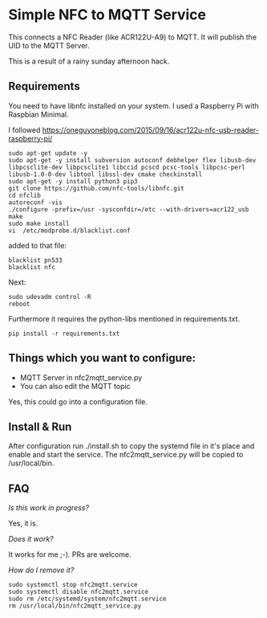 # Simple NFC to MQTT Service

This connects a NFC Reader (like ACR122U-A9) to MQTT. It will publish the UID to the MQTT Server.

This is a result of a rainy sunday afternoon hack. 

## Requirements

You need to have libnfc installed on your system. I used a Raspberry Pi with Raspbian Minimal.

I followed https://oneguyoneblog.com/2015/09/16/acr122u-nfc-usb-reader-raspberry-pi/

```shell script
sudo apt-get update -y
sudo apt-get -y install subversion autoconf debhelper flex libusb-dev libpcsclite-dev libpcsclite1 libccid pcscd pcsc-tools libpcsc-perl libusb-1.0-0-dev libtool libssl-dev cmake checkinstall
sudo apt-get -y install python3 pip3
git clone https://github.com/nfc-tools/libnfc.git
cd nfclib
autoreconf -vis
./configure -prefix=/usr -sysconfdir=/etc --with-drivers=acr122_usb
make
sudo make install
vi  /etc/modprobe.d/blacklist.conf
```
added to that file:
```shell script
blacklist pn533
blacklist nfc
```

Next:

```shell script
sudo udevadm control -R
reboot
```

Furthermore it requires the python-libs mentioned in requirements.txt.

```shell script
pip install -r requirements.txt
```
## Things which you want to configure:

- MQTT Server in nfc2mqtt_service.py
- You can also edit the MQTT topic 

Yes, this could go into a configuration file.

## Install & Run

After configuration run ./install.sh to copy the systemd file in it's place and enable and start the service.
The nfc2mqtt_service.py will be copied to /usr/local/bin.

## FAQ

*Is this work in progress?*

Yes, it is.

*Does it work?*

It works for me ;-). PRs are welcome.

*How do I remove it?*

```shell script
sudo systemctl stop nfc2mqtt.service
sudo systemctl disable nfc2mqtt.service
sudo rm /etc/systemd/system/nfc2mqtt.service
rm /usr/local/bin/nfc2mqtt_service.py
```
